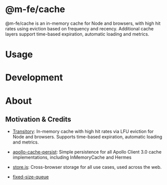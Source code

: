 # @m-fe/cache

@m-fe/cache is an in-memory cache for Node and browsers, with high hit rates using eviction based on frequency and recency. Additional cache layers support time-based expiration, automatic loading and metrics.

# Usage

# Development

# About

## Motivation & Credits

- [Transitory](https://github.com/aholstenson/transitory): In-memory cache with high hit rates via LFU eviction for Node and browsers. Supports time-based expiration, automatic loading and metrics.

- [apollo-cache-persist](https://github.com/apollographql/apollo-cache-persist): Simple persistence for all Apollo Client 3.0 cache implementations, including InMemoryCache and Hermes

- [store.js](https://github.com/marcuswestin/store.js): Cross-browser storage for all use cases, used across the web.

- [fixed-size-queue](https://www.npmjs.com/package/fixed-size-queue)
